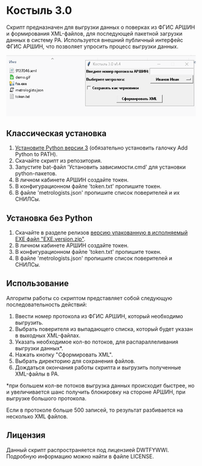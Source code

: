 # Костыль 3.0
Скрипт предназначен для выгрузки данных о поверках из ФГИС АРШИН и формирования XML-файлов, для последующей пакетной загрузки данных в систему РА. Используется внешний публичный интерфейс ФГИС АРШИН, что позволяет упросить процесс выгрузки данных.

![](demo.gif)

## Классическая установка

1. [Установите Python версии 3](https://www.python.org/downloads/) (обязательно установить галочку Add Python to PATH).
2. Скачайте скрипт из репозитория.
3. Запустите bat-файл 'Установить зависимости.cmd' для установки python-пакетов.
4. В личном кабинете АРШИН создайте токен.
5. В конфигурационном файле 'token.txt' пропишите токен.
6. В файле 'metrologists.json' пропишите список поверителей и их СНИЛСы.

## Установка без Python

1. Скачайте в разделе релизов [версию упакованную в исполняемый EXE файл "EXE.version.zip"](https://github.com/Xekep/FSA-3.0/releases/latest).
2. В личном кабинете АРШИН создайте токен.
3. В конфигурационном файле 'token.txt' пропишите токен.
4. В файле 'metrologists.json' пропишите список поверителей и СНИЛСы.

## Использование
Алгоритм работы со скриптом представляет собой следующую последовательность действий:

1. Ввести номер протокола из ФГИС АРШИН, который необходимо выгрузить.
2. Выбрать поверителя из выпадающего списка, который будет указан в выходных XML-файлах.
3. Указать необходимое кол-во потоков, для распараллеливания выгрузки данных*.
4. Нажать кнопку "Сформировать XML".
5. Выбрать директорию для сохранения файлов.
6. Дождаться окончания работы скрипта и выгрузить полученные XML-файлы в РА.

*при большем кол-ве потоков выгрузка данных происходит быстрее, но и увеличивается шанс получить блокировку на стороне АРШИН, при выгрузке большого протокола.

Если в протоколе больше 500 записей, то результат разбивается на несколько XML файлов.

## Лицензия
Данный скрипт распространяется под лицензией DWTFYWWI. Подробную информацию можно найти в файле LICENSE.
